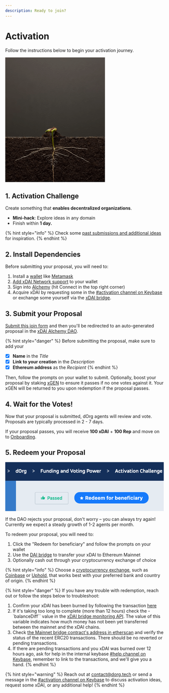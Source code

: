 ```yaml
---
description: Ready to join?
---
```


# Activation

Follow the instructions below to begin your activation journey.

![](../.gitbook/assets/plant2.gif)

## 1. Activation Challenge

Create something that **enables decentralized organizations**.

* **Mini-hack**: Explore ideas in any domain 
* Finish within **1 day.**

{% hint style="info" %}
Check some [past submissions and additional ideas](https://github.com/dOrgTech/activation-challenge-examples) for inspiration.
{% endhint %}

## 2. Install Dependencies

Before submitting your proposal, you will need to:

1. Install a [wallet](../glossary/web3.md#wallet) like [Metamask](https://metamask.io/download.html)
2. [Add xDAI Network support](https://www.xdaichain.com/for-users/wallets/metamask/metamask-setup) to your wallet
3. Sign into [Alchemy](https://alchemy-xdai.herokuapp.com/) \(hit Connect in the top right corner\)
4. Acquire xDAI by requesting some in the [\#activation channel on Keybase](https://keybase.io/team/dorg.membrane) or exchange some yourself via the [xDAI bridge](https://dai-bridge.poa.network/). 

## 3. Submit your Proposal

[Submit this join form](https://airtable.com/shrax93Om9NgA54yK) and then you'll be redirected to an auto-generated proposal in the [xDAI Alchemy DAO](https://alchemy-xdai.herokuapp.com/).

{% hint style="danger" %}
Before submitting the proposal, make sure to add your

* [x] **Name** in the _Title_
* [x] **Link to your creation** in the _Description_
* [x] **Ethereum address** as the _Recipient_
{% endhint %}

Then, follow the prompts on your wallet to submit. Optionally, boost your proposal by staking [xGEN](https://xgen.daostack.io/) to ensure it passes if no one votes against it. Your xGEN will be returned to you upon redemption if the proposal passes.

## 4. Wait for the Votes!

Now that your proposal is submitted, dOrg agents will review and vote. Proposals are typically processed in 2 - 7 days.

If your proposal passes, you will receive **100 xDAI** + **100 Rep** and move on to [Onboarding](onboarding.md).

## 5. Redeem your Proposal

![Don&apos;t forget to Redeem your proposal after it passes!](../.gitbook/assets/screen-shot-2020-06-26-at-4.30.04-pm%20%281%29.png)

If the DAO rejects your proposal, don't worry – you can always try again! Currently we expect a steady growth of 1-2 agents per month.

To redeem your proposal, you will need to:

1. Click the "Redeem for beneficiary" and follow the prompts on your wallet
2. Use the [DAI bridge](https://dai-bridge.poa.network/) to transfer your xDAI to Ethereum Mainnet
3. Optionally cash out through your cryptocurrency exchange of choice

{% hint style="info" %}
Choose a [cryptocurrency exchange](https://en.wikipedia.org/wiki/Cryptocurrency_exchange), such as [Coinbase](https://help.coinbase.com/en/coinbase/trading-and-funding/buying-selling-or-converting-crypto/how-do-i-sell-or-cash-out-my-digital-currency) or [Uphold](http://uphold.com/), that works best with your preferred bank and country of origin.
{% endhint %}

{% hint style="danger" %}
If you have any trouble with redemption, reach out or follow the steps below to troubleshoot:

1. Confirm your xDAI has been burned by following the transaction [here](https://explorer.anyblock.tools/ethereum/poa/xdai/)
2. If it's taking too long to complete \(more than 12 hours\) check the - \`balanceDiff\`\` value in the [xDAI bridge monitoring API](https://bridge-monitoring.poa.net/xdai). The value of this variable indicates how much money has not been yet transferred between the mainnet and the xDAI chains.
3. Check [the Mainnet bridge contract's address in etherscan](https://etherscan.io/address/0x4aa42145aa6ebf72e164c9bbc74fbd3788045016#tokentxns) and verify the status of the recent ERC20 transactions. There should be no reverted or pending transactions.
4. If there are pending transactions and you xDAI was burned over 12 hours ago, ask for help in the internal keybase [\#help channel on Keybase](https://keybase.io/team/dorg), remember to link to the transactions, and we'll give you a hand.
{% endhint %}

{% hint style="warning" %}
Reach out at [contact@dorg.tech](mailto:contact@dorg.tech) or send a message in the [\#activation channel on Keybase](https://keybase.io/team/dorg.membrane) to discuss activation ideas, request some xDAI, or any additional help!
{% endhint %}

